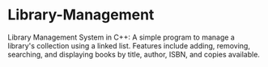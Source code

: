 # Library-Management
Library Management System in C++: A simple program to manage a library's collection using a linked list. Features include adding, removing, searching, and displaying books by title, author, ISBN, and copies available.
